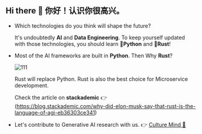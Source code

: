 ## Hi there 👋 你好！认识你很高兴。

- Which technologies do you think will shape the future?

  It's undoubtedly **AI** and **Data Engineering**. To keep yourself updated with those technologies, you should learn 🐍**Python** and 🐙**Rust**!

- Most of the AI frameworks are built in **Python**. Then Why **Rust**?

  ![111](https://github.com/user-attachments/assets/4604f895-0255-43d3-81df-caf8d4b324dc)

  Rust will replace Python. Rust is also the best choice for Microservice development.
  
  Check the article on **stackademic** 👉 (https://blog.stackademic.com/why-did-elon-musk-say-that-rust-is-the-language-of-agi-eb36303ce341)

- Let's contribute to Generative AI research with us. 👉 [Culture Mind 🧠](https://github.com/Culture-Mind)
    <!--![My Skills](https://skillicons.dev/icons?i=python,rust,typescript&theme=light)-->

<!--
**roboman-tech/roboman-tech** is a ✨ _special_ ✨ repository because its `README.md` (this file) appears on your GitHub profile.

Here are some ideas to get you started:

- 🔭 I’m currently working on ...
- 🌱 I’m currently learning ...
- 👯 I’m looking to collaborate on ...
- 🤔 I’m looking for help with ...
- 💬 Ask me about ...
- 📫 How to reach me: ...
- 😄 Pronouns: ...
- ⚡ Fun fact: ...
-->
